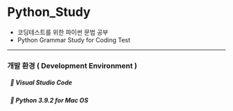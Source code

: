 # Python_Study
* 코딩테스트를 위한 파이썬 문법 공부
* Python Grammar Study for Coding Test
***
### 개발 환경 ( Development Environment )
##### &nbsp; :wrench: Visual Studio Code
##### &nbsp; :wrench: Python 3.9.2 for Mac OS
